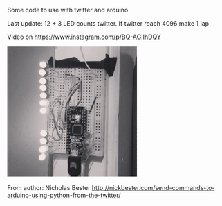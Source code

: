 Some code to use with twitter and arduino. 

Last update: 12 + 3 LED counts twitter. If twitter reach 4096 make 1 lap

Video on https://www.instagram.com/p/BQ-AGIIhDQY

<img src="https://github.com/larsgimse/arduino/blob/master/twitter/twitter_counts_12_3_LED.png" height="300">

From author: Nicholas Bester
http://nickbester.com/send-commands-to-arduino-using-python-from-the-twitter/

